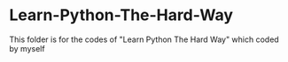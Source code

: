 # Learn-Python-The-Hard-Way
This folder is for the codes of "Learn Python The Hard Way" which coded by myself

